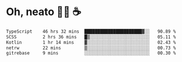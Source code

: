 # Oh, neato 🧑‍💻 ☕

<!--START_SECTION:waka-->

```txt
TypeScript    46 hrs 32 mins  ██████████████████████▓░░   90.89 %
SCSS          2 hrs 36 mins   █▒░░░░░░░░░░░░░░░░░░░░░░░   05.11 %
Kotlin        1 hr 14 mins    ▓░░░░░░░░░░░░░░░░░░░░░░░░   02.43 %
netrw         22 mins         ▒░░░░░░░░░░░░░░░░░░░░░░░░   00.73 %
gitrebase     9 mins          ░░░░░░░░░░░░░░░░░░░░░░░░░   00.30 %
```

<!--END_SECTION:waka-->
